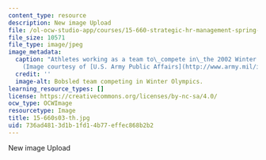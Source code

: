 ```yaml
---
content_type: resource
description: New image Upload
file: /ol-ocw-studio-app/courses/15-660-strategic-hr-management-spring-2003/736ad4813d1b1fd14b77effec868b2b2_15-660s03-th.jpg
file_size: 10571
file_type: image/jpeg
image_metadata:
  caption: "Athletes working as a team to\_compete in\_the 2002 Winter Olympics.\_\
    (Image courtesy of [U.S. Army Public Affairs](http://www.army.mil/info/institution/publicAffairs/).)"
  credit: ''
  image-alt: Bobsled team competing in Winter Olympics.
learning_resource_types: []
license: https://creativecommons.org/licenses/by-nc-sa/4.0/
ocw_type: OCWImage
resourcetype: Image
title: 15-660s03-th.jpg
uid: 736ad481-3d1b-1fd1-4b77-effec868b2b2
---
```

New image Upload